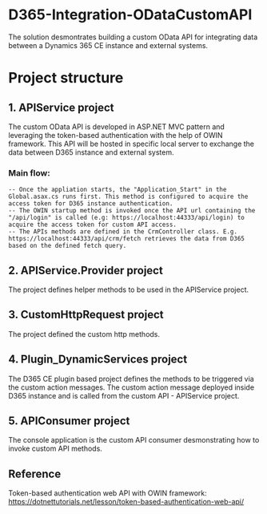 # D365-Integration-ODataCustomAPI

The solution desmontrates building a custom OData API for integrating data between a Dynamics 365 CE instance and external systems.

# Project structure

## 1. APIService project
 The custom OData API is developed in ASP.NET MVC pattern and leveraging the token-based authentication with the help of OWIN framework. This API will be hosted in specific local server to exchange the data between D365 instance and external system.
 ### Main flow:
    -- Once the appliation starts, the "Application_Start" in the Global.asax.cs runs first. This method is configured to acquire the access token for D365 instance authentication.
    -- The OWIN startup method is invoked once the API url containing the "/api/login" is called (e.g: https://localhost:44333/api/login) to acquire the access token for custom API access.
    -- The APIs methods are defined in the CrmController class. E.g. https://localhost:44333/api/crm/fetch retrieves the data from D365 based on the defined fetch query.
    
## 2. APIService.Provider project
 The project defines helper methods to be used in the APIService project.
 
## 3. CustomHttpRequest project
 The project defined the custom http methods.
 
## 4. Plugin_DynamicServices project
 The D365 CE plugin based project defines the methods to be triggered via the custom action messages. The custom action message deployed inside D365 instance and is called from the custom API - APIService project.
 
## 5. APIConsumer project
 The console application is the custom API consumer desmonstrating how to invoke custom API methods.

## Reference
Token-based authentication web API with OWIN framework: https://dotnettutorials.net/lesson/token-based-authentication-web-api/
